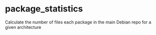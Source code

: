 # package_statistics
Calculate the number of files each package in the main Debian repo for a given architecture
